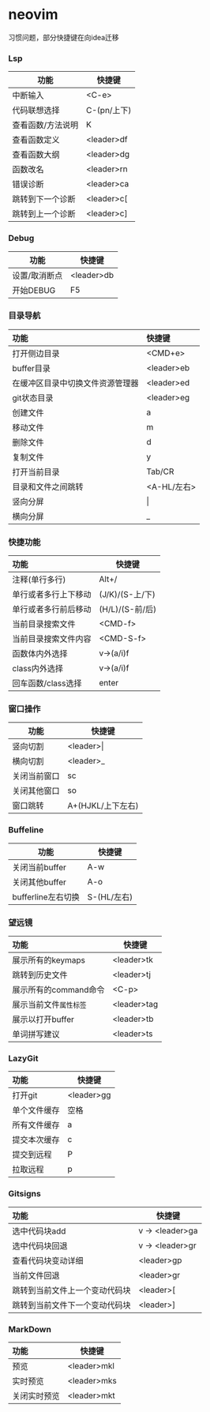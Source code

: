 # neovim

习惯问题，部分快捷键在向idea迁移

### Lsp

| 功能              | 快捷键      |
| ----------------- | ----------- |
| 中断输入          | \<C-e>      |
| 代码联想选择      | C-(pn/上下) |
| 查看函数/方法说明 | K           |
| 查看函数定义      | \<leader>df |
| 查看函数大纲      | \<leader>dg |
| 函数改名          | \<leader>rn |
| 错误诊断          | \<leader>ca |
| 跳转到下一个诊断  | \<leader>c[ |
| 跳转到上一个诊断  | \<leader>c] |

### Debug

| 功能          | 快捷键      |
| ------------- | ----------- |
| 设置/取消断点 | \<leader>db |
| 开始DEBUG     | F5          |

### 目录导航

| 功能                             | 快捷键      |
| :------------------------------- | :---------- |
| 打开侧边目录                     | \<CMD+e>    |
| buffer目录                       | \<leader>eb |
| 在缓冲区目录中切换文件资源管理器 | \<leader>ed |
| git状态目录                      | \<leader>eg |
| 创建文件                         | a           |
| 移动文件                         | m           |
| 删除文件                         | d           |
| 复制文件                         | y           |
| 打开当前目录                     | Tab/CR      |
| 目录和文件之间跳转               | <A-HL/左右> |
| 竖向分屏                         | \|          |
| 横向分屏                         | \_          |

### 快捷功能

| 功能                 | 快捷键          |
| :------------------- | --------------- |
| 注释(单行多行)       | Alt+/           |
| 单行或者多行上下移动 | (J/K)/(S-上/下) |
| 单行或者多行前后移动 | (H/L)/(S-前/后) |
| 当前目录搜索文件     | \<CMD-f>        |
| 当前目录搜索文件内容 | \<CMD-S-f>      |
| 函数体内外选择       | v->(a/i)f       |
| class内外选择        | v->(a/i)f       |
| 回车函数/class选择   | enter           |

### 窗口操作

| 功能         | 快捷键            |
| ------------ | ----------------- |
| 竖向切割     | \<leader>\|       |
| 横向切割     | \<leader>\_       |
| 关闭当前窗口 | sc                |
| 关闭其他窗口 | so                |
| 窗口跳转     | A+(HJKL/上下左右) |

### Buffeline

| 功能               | 快捷键      |
| ------------------ | ----------- |
| 关闭当前buffer     | A-w         |
| 关闭其他buffer     | A-o         |
| bufferline左右切换 | S-(HL/左右) |

### 望远镜

| 功能                   | 快捷键       |
| :--------------------- | ------------ |
| 展示所有的keymaps      | \<leader>tk  |
| 跳转到历史文件         | \<leader>tj  |
| 展示所有的command命令  | \<C-p>       |
| 展示当前文件`属性标签` | \<leader>tag |
| 展示以打开buffer       | \<leader>tb  |
| 单词拼写建议           | \<leader>ts  |

### LazyGit

| 功能         | 快捷键      |
| :----------- | ----------- |
| 打开git      | \<leader>gg |
| 单个文件缓存 | 空格        |
| 所有文件缓存 | a           |
| 提交本次缓存 | c           |
| 提交到远程   | P           |
| 拉取远程     | p           |

### Gitsigns

| 功能                           | 快捷键           |
| :----------------------------- | ---------------- |
| 选中代码块add                  | v -> \<leader>ga |
| 选中代码块回退                 | v -> \<leader>gr |
| 查看代码块变动详细             | \<leader>gp      |
| 当前文件回退                   | \<leader>gr      |
| 跳转到当前文件上一个变动代码块 | \<leader>[       |
| 跳转到当前文件下一个变动代码块 | \<leader>]       |

### MarkDown

| 功能         | 快捷键       |
| :----------- | ------------ |
| 预览         | \<leader>mkl |
| 实时预览     | \<leader>mks |
| 关闭实时预览 | \<leader>mkt |
